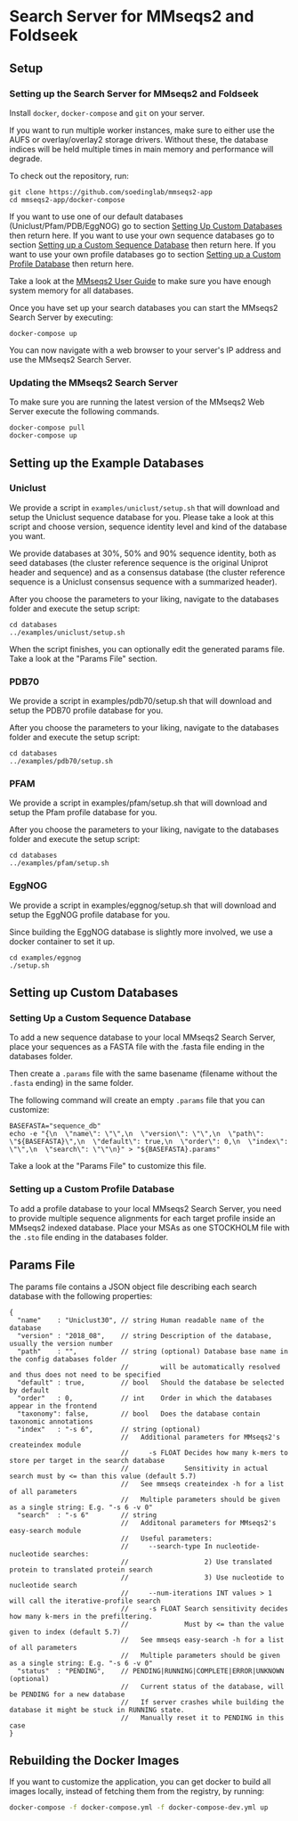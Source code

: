 Search Server for MMseqs2 and Foldseek
=====================

Setup
-----

### Setting up the Search Server for MMseqs2 and Foldseek

Install `docker`, `docker-compose` and `git` on your server.

If you want to run multiple worker instances, make sure to either use the AUFS or overlay/overlay2 storage drivers. Without these, the database indices will be held multiple times in main memory and performance will degrade.

To check out the repository, run:
```
git clone https://github.com/soedinglab/mmseqs2-app
cd mmseqs2-app/docker-compose
```

If you want to use one of our default databases (Uniclust/Pfam/PDB/EggNOG) go to section [Setting Up Custom Databases](#setting-up-custom-databases) then return here.
If you want to use your own sequence databases go to section [Setting up a Custom Sequence Database](#setting-up-a-custom-sequence-database) then return here.
If you want to use your own profile databases go to section [Setting up a Custom Profile Database](#setting-up-a-custom-profile-database) then return here.

Take a look at the [MMseqs2 User Guide](https://github.com/soedinglab/mmseqs2/wiki) to make sure you have enough system memory for all databases.

Once you have set up your search databases you can start the MMseqs2 Search Server by executing:

```
docker-compose up
```

You can now navigate with a web browser to your server's IP address and use the MMseqs2 Search Server.

### Updating the MMseqs2 Search Server
To make sure you are running the latest version of the MMseqs2 Web Server execute the following commands.

```
docker-compose pull
docker-compose up
```

## Setting up the Example Databases

### Uniclust

We provide a script in `examples/uniclust/setup.sh` that will download and setup the Uniclust sequence database for you.
Please take a look at this script and choose version, sequence identity level and kind of the database you want.

We provide databases at 30%, 50% and 90% sequence identity, both as seed databases (the cluster reference sequence is the original Uniprot header and sequence) and as a consensus database (the cluster reference sequence is a Uniclust consensus sequence with a summarized header).

After you choose the parameters to your liking, navigate to the databases folder and execute the setup script:

```
cd databases
../examples/uniclust/setup.sh
```

When the script finishes, you can optionally edit the generated params file. Take a look at the "Params File" section.

### PDB70

We provide a script in examples/pdb70/setup.sh that will download and setup the PDB70 profile database for you.

After you choose the parameters to your liking, navigate to the databases folder and execute the setup script:

```
cd databases
../examples/pdb70/setup.sh
```

### PFAM

We provide a script in examples/pfam/setup.sh that will download and setup the Pfam profile database for you.

After you choose the parameters to your liking, navigate to the databases folder and execute the setup script:

```
cd databases
../examples/pfam/setup.sh
```

### EggNOG

We provide a script in examples/eggnog/setup.sh that will download and setup the EggNOG profile database for you.

Since building the EggNOG database is slightly more involved, we use a docker container to set it up.

```
cd examples/eggnog
./setup.sh
```

## Setting up Custom Databases

### Setting Up a Custom Sequence Database

To add a new sequence database to your local MMseqs2 Search Server, place your sequences as a FASTA file with the .fasta file ending in the databases folder.

Then create a `.params` file with the same basename (filename without the `.fasta` ending) in the same folder.

The following command will create an empty `.params` file that you can customize:

```
BASEFASTA="sequence_db"
echo -e "{\n  \"name\": \"\",\n  \"version\": \"\",\n  \"path\": \"${BASEFASTA}\",\n  \"default\": true,\n  \"order\": 0,\n  \"index\": \"\",\n  \"search\": \"\"\n}" > "${BASEFASTA}.params"
```

Take a look at the "Params File" to customize this file.

### Setting up a Custom Profile Database
To add a profile database to your local MMseqs2 Search Server, you need to provide multiple sequence alignments for each target profile inside an MMseqs2 indexed database. Place your MSAs as one STOCKHOLM file with the `.sto` file ending in the databases folder. 

## Params File

The params file contains a JSON object file describing each search database with the following properties:

```
{
  "name"    : "Uniclust30", // string Human readable name of the database
  "version" : "2018_08",    // string Description of the database, usually the version number
  "path"    : "",           // string (optional) Database base name in the config databases folder
                            //        will be automatically resolved and thus does not need to be specified
  "default" : true,         // bool   Should the database be selected by default
  "order"   : 0,            // int    Order in which the databases appear in the frontend
  "taxonomy": false,        // bool   Does the database contain taxonomic annotations
  "index"   : "-s 6",       // string (optional)
                            //   Additional parameters for MMseqs2's createindex module
                            //     -s FLOAT Decides how many k-mers to store per target in the search database
                            //              Sensitivity in actual search must by <= than this value (default 5.7)
                            //   See mmseqs createindex -h for a list of all parameters
                            //   Multiple parameters should be given as a single string: E.g. "-s 6 -v 0"
  "search"  : "-s 6"        // string
                            //   Additonal parameters for MMseqs2's easy-search module
                            //   Useful parameters:
                            //     --search-type In nucleotide-nucleotide searches:
                            //                   2) Use translated protein to translated protein search
                            //                   3) Use nucleotide to nucleotide search
                            //     --num-iterations INT values > 1 will call the iterative-profile search
                            //     -s FLOAT Search sensitivity decides how many k-mers in the prefiltering.
                            //              Must by <= than the value given to index (default 5.7)
                            //   See mmseqs easy-search -h for a list of all parameters
                            //   Multiple parameters should be given as a single string: E.g. "-s 6 -v 0"
  "status"  : "PENDING",    // PENDING|RUNNING|COMPLETE|ERROR|UNKNOWN (optional)
                            //   Current status of the database, will be PENDING for a new database
                            //   If server crashes while building the database it might be stuck in RUNNING state.
                            //   Manually reset it to PENDING in this case
}
```

## Rebuilding the Docker Images

If you want to customize the application, you can get docker to build all images locally, instead of fetching them from the registry, by running:
``` bash
docker-compose -f docker-compose.yml -f docker-compose-dev.yml up
```
